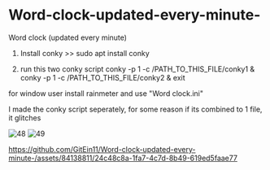 # Word-clock-updated-every-minute-
Word clock (updated every minute)

1. Install conky >> sudo apt install conky

2. run this two conky script
conky -p 1 -c /PATH_TO_THIS_FILE/conky1 & conky -p 1 -c /PATH_TO_THIS_FILE/conky2 & exit

for window user install rainmeter and use "Word clock.ini"

I made the conky script seperately, for some reason if its combined to 1 file, it glitches

![48](https://github.com/GitEin11/Word-clock-updated-every-minute-/assets/84138811/2d86f019-e40f-4333-b4db-99e60a5471a4)
![49](https://github.com/GitEin11/Word-clock-updated-every-minute-/assets/84138811/3e98ace0-3d92-4b3b-b2eb-3eb7a4646828)



https://github.com/GitEin11/Word-clock-updated-every-minute-/assets/84138811/24c48c8a-1fa7-4c7d-8b49-619ed5faae77
